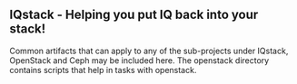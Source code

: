 ## IQstack - Helping you put IQ back into your stack!

Common artifacts that can apply to any of the sub-projects under IQstack, OpenStack and Ceph may be included here.
The openstack directory contains scripts that help in tasks with openstack.
